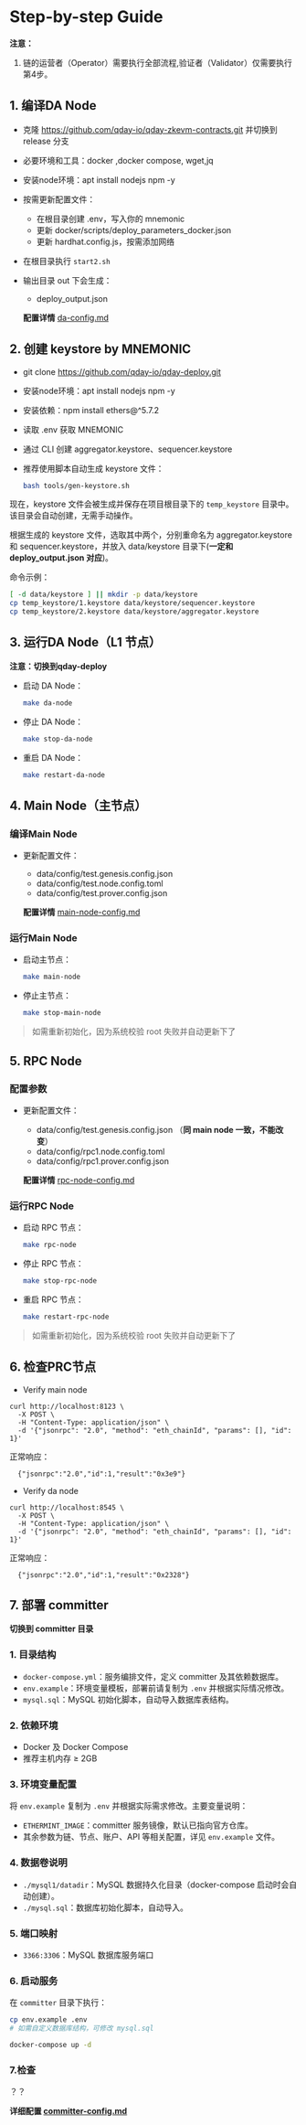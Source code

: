 # Step-by-step Guide


<strong>注意：</strong>
1. 链的运营者（Operator）需要执行全部流程,验证者（Validator）仅需要执行第4步。


## 1. 编译DA Node
- 克隆 https://github.com/qday-io/qday-zkevm-contracts.git 并切换到 release 分支
- 必要环境和工具：docker ,docker compose, wget,jq
- 安装node环境：apt install nodejs npm -y
- 按需更新配置文件：
  - 在根目录创建 .env，写入你的 mnemonic
  - 更新 docker/scripts/deploy_parameters_docker.json
  - 更新 hardhat.config.js，按需添加网络
- 在根目录执行 `start2.sh`
- 输出目录 out 下会生成：
  - deploy_output.json


  **配置详情** [da-config.md](./step-by-step/da-config.md)

## 2. 创建 keystore by MNEMONIC
- git clone https://github.com/qday-io/qday-deploy.git
- 安装node环境：apt install nodejs npm -y 
- 安装依赖：npm install ethers@^5.7.2
- 读取 .env 获取 MNEMONIC
- 通过 CLI 创建 aggregator.keystore、sequencer.keystore
- 推荐使用脚本自动生成 keystore 文件：

  ```sh
  bash tools/gen-keystore.sh
  ```
  
现在，keystore 文件会被生成并保存在项目根目录下的 `temp_keystore` 目录中。该目录会自动创建，无需手动操作。

根据生成的 keystore 文件，选取其中两个，分别重命名为 aggregator.keystore 和 sequencer.keystore，并放入 data/keystore 目录下(**一定和 deploy_output.json 对应**)。

命令示例：
```sh
[ -d data/keystore ] || mkdir -p data/keystore
cp temp_keystore/1.keystore data/keystore/sequencer.keystore
cp temp_keystore/2.keystore data/keystore/aggregator.keystore
```

## 3.  运行DA Node（L1 节点）

  **注意：切换到qday-deploy**

- 启动 DA Node：
  ```sh
  make da-node
  ```
- 停止 DA Node：
  ```sh
  make stop-da-node
  ```
- 重启 DA Node：
  ```sh
  make restart-da-node
  ```


## 4. Main Node（主节点）

### 编译Main Node

- 更新配置文件：
  - data/config/test.genesis.config.json
  - data/config/test.node.config.toml
  - data/config/test.prover.config.json

  **配置详情** [main-node-config.md](./step-by-step/main-node-config.md)

### 运行Main Node

- 启动主节点：
  ```sh
  make main-node
  ```
- 停止主节点：
  ```sh
  make stop-main-node
  ```

> 如需重新初始化，因为系统校验 root 失败并自动更新下了

## 5. RPC Node

### 配置参数
- 更新配置文件：
  - data/config/test.genesis.config.json （**同 main node 一致，不能改变**）
  - data/config/rpc1.node.config.toml
  - data/config/rpc1.prover.config.json

  **配置详情** [rpc-node-config.md](./step-by-step/rpc-node-config.md)

### 运行RPC Node
- 启动 RPC 节点：
  ```sh
  make rpc-node
  ```
- 停止 RPC 节点：
  ```sh
  make stop-rpc-node
  ```
- 重启 RPC 节点：
  ```sh
  make restart-rpc-node
  ```

> 如需重新初始化，因为系统校验 root 失败并自动更新下了


## 6. 检查PRC节点

- Verify main node
```
curl http://localhost:8123 \
  -X POST \
  -H "Content-Type: application/json" \
  -d '{"jsonrpc": "2.0", "method": "eth_chainId", "params": [], "id": 1}'
```

正常响应：
```
  {"jsonrpc":"2.0","id":1,"result":"0x3e9"}
```

- Verify da node 
```
curl http://localhost:8545 \
  -X POST \
  -H "Content-Type: application/json" \
  -d '{"jsonrpc": "2.0", "method": "eth_chainId", "params": [], "id": 1}'
```

正常响应：
```
  {"jsonrpc":"2.0","id":1,"result":"0x2328"}
```

## 7. 部署 committer

**切换到 committer 目录**

### 1. 目录结构

- `docker-compose.yml`：服务编排文件，定义 committer 及其依赖数据库。
- `env.example`：环境变量模板，部署前请复制为 `.env` 并根据实际情况修改。
- `mysql.sql`：MySQL 初始化脚本，自动导入数据库表结构。

### 2. 依赖环境

- Docker 及 Docker Compose
- 推荐主机内存 ≥ 2GB

### 3. 环境变量配置

将 `env.example` 复制为 `.env` 并根据实际需求修改。主要变量说明：
- `ETHERMINT_IMAGE`：committer 服务镜像，默认已指向官方仓库。
- 其余参数为链、节点、账户、API 等相关配置，详见 `env.example` 文件。

### 4. 数据卷说明

- `./mysql1/datadir`：MySQL 数据持久化目录（docker-compose 启动时会自动创建）。
- `./mysql.sql`：数据库初始化脚本，自动导入。

### 5. 端口映射

- `3366:3306`：MySQL 数据库服务端口

### 6. 启动服务

在 `committer` 目录下执行：

```bash
cp env.example .env
# 如需自定义数据库结构，可修改 mysql.sql

docker-compose up -d
```
### 7.检查

？？

**详细配置 [committer-config.md](./step-by-step/committer-config.md)**

